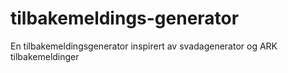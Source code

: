 # tilbakemeldings-generator
En tilbakemeldingsgenerator inspirert av svadagenerator og ARK tilbakemeldinger
